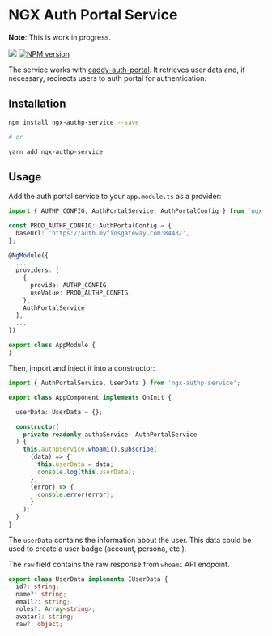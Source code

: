 # NGX Auth Portal Service

**Note**: This is work in progress.

<a href="https://github.com/greenpau/ngx-authp-service/actions/" target="_blank"><img src="https://github.com/greenpau/ngx-authp-service/workflows/build/badge.svg?branch=main"></a>
<span class="badge-npmversion"><a href="https://npmjs.org/package/ngx-authp-service" title="View this project on NPM"><img src="https://img.shields.io/npm/v/ngx-authp-service.svg" alt="NPM version" /></a></span>

The service works with [caddy-auth-portal](https://github.com/greenpau/caddy-auth-portal).
It retrieves user data and, if necessary, redirects users to auth portal
for authentication.

## Installation

```bash
npm install ngx-authp-service --save

# or

yarn add ngx-authp-service
```

## Usage

Add the auth portal service to your `app.module.ts` as a provider:

```typescript
import { AUTHP_CONFIG, AuthPortalService, AuthPortalConfig } from 'ngx-authp-service';

const PROD_AUTHP_CONFIG: AuthPortalConfig = {
  baseUrl: 'https://auth.myfiosgateway.com:8443/',
};

@NgModule({
  ...
  providers: [
    {
      provide: AUTHP_CONFIG,
      useValue: PROD_AUTHP_CONFIG,
    },
    AuthPortalService
  ],
  ...
})

export class AppModule {
}
```

Then, import and inject it into a constructor:

```typescript
import { AuthPortalService, UserData } from 'ngx-authp-service';

export class AppComponent implements OnInit {

  userData: UserData = {};

  constructor(
    private readonly authpService: AuthPortalService
  ) {
    this.authpService.whoami().subscribe(
      (data) => {
        this.userData = data;
        console.log(this.userData);
      },
      (error) => {
        console.error(error);
      }
    );
  }
}
```

The `userData` contains the information about the user. This data could be
used to create a user badge (account, persona, etc.).

The `raw` field contains the raw response from `whoami` API endpoint.

```typescript
export class UserData implements IUserData {
  id?: string;
  name?: string;
  email?: string;
  roles?: Array<string>;
  avatar?: string;
  raw?: object;
```
